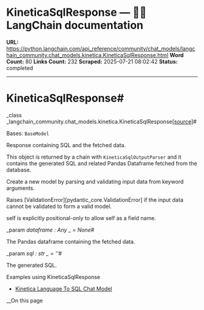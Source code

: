 # KineticaSqlResponse — 🦜🔗 LangChain  documentation

**URL:** https://python.langchain.com/api_reference/community/chat_models/langchain_community.chat_models.kinetica.KineticaSqlResponse.html
**Word Count:** 80
**Links Count:** 232
**Scraped:** 2025-07-21 08:02:42
**Status:** completed

---

# KineticaSqlResponse\#

_class _langchain\_community.chat\_models.kinetica.KineticaSqlResponse[\[source\]](https://python.langchain.com/api_reference/_modules/langchain_community/chat_models/kinetica.html#KineticaSqlResponse)\#     

Bases: `BaseModel`

Response containing SQL and the fetched data.

This object is returned by a chain with `KineticaSqlOutputParser` and it contains the generated SQL and related Pandas Dataframe fetched from the database.

Create a new model by parsing and validating input data from keyword arguments.

Raises \[ValidationError\]\[pydantic\_core.ValidationError\] if the input data cannot be validated to form a valid model.

self is explicitly positional-only to allow self as a field name.

_param _dataframe _: Any_ _ = None_\#     

The Pandas dataframe containing the fetched data.

_param _sql _: str_ _ = ''_\#     

The generated SQL.

Examples using KineticaSqlResponse

  * [Kinetica Language To SQL Chat Model](https://python.langchain.com/docs/integrations/chat/kinetica/)

__On this page